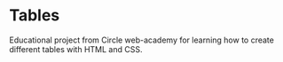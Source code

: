 # Tables

Educational project from Circle web-academy for learning how to create different tables with HTML and CSS.
